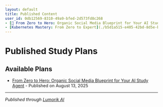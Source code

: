 ```yaml
---
layout: default
title: Published Content
user_id: 0db12569-8310-49a9-bfed-2d573fd8c268
- [📖 From Zero to Hero: Organic Social Media Blueprint for Your AI Study Agent - Define organic marketing and list its advantages over paid ads](./9ef88ad2-92a5-41d4-98d9-cefd15539e4c/) - Textbook published on August 13, 2025
- [Kubernetes Mastery: From Zero to Expert](./b5d1a515-e405-42bd-8d5e-b902bb5a6e6f/) - Published on August 17, 2025
---
```


# Published Study Plans

## Available Plans

- [From Zero to Hero: Organic Social Media Blueprint for Your AI Study Agent](./7232dc16-ca98-4859-a2d8-2fddacf2d457/) - Published on August 13, 2025

---

*Published through [Lumorik AI](https://lumorik.ai)*
